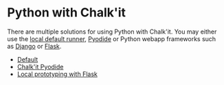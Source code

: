 # Python with Chalk'it

There are multiple solutions for using Python with Chalk'it. You may either use the [local default runner](py-default.md), [Pyodide](py-pyodide.md) or Python webapp frameworks such as [Django](https://www.djangoproject.com/) or [Flask](py-proto-flask.md#local-prototyping-with-flask).

* [Default](py-default.md)
* [Chalk'it Pyodide](py-pyodide.md)
* [Local prototyping with Flask](py-proto-flask.md)
  